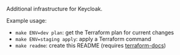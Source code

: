 Additional infrastructure for Keycloak.

Example usage:
 - `make ENV=dev plan`: get the Terraform plan for current changes
 - `make ENV=staging apply`: apply a Terraform command
 - `make readme`: create this README (requires [terraform-docs](https://github.com/terraform-docs/terraform-docs))

